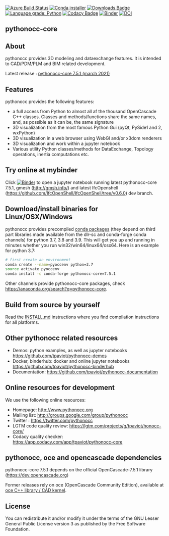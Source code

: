 [![Azure Build Status](https://dev.azure.com/tpaviot/pythonocc-core/_apis/build/status/tpaviot.pythonocc-core?branchName=master)](https://dev.azure.com/tpaviot/pythonocc-core/_build?definitionId=2)
[![Conda installer](https://anaconda.org/pythonocc/pythonocc-core/badges/installer/conda.svg)](https://anaconda.org/pythonocc/pythonocc-core)
[![Downloads Badge](https://anaconda.org/pythonocc/pythonocc-core/badges/downloads.svg)](https://anaconda.org/pythonocc/pythonocc-core)
[![Language grade: Python](https://img.shields.io/lgtm/grade/python/g/tpaviot/pythonocc-core.svg?logo=lgtm&logoWidth=18)](https://lgtm.com/projects/g/tpaviot/pythonocc-core/context:python)
[![Codacy Badge](https://api.codacy.com/project/badge/Grade/67c121324b8d4f37bc27029464c87020)](https://www.codacy.com/app/tpaviot/pythonocc-core?utm_source=github.com&amp;utm_medium=referral&amp;utm_content=tpaviot/pythonocc-core&amp;utm_campaign=Badge_Grade)
[![Binder](http://mybinder.org/badge.svg)](https://mybinder.org/v2/gh/tpaviot/pythonocc-binderhub/7.5.1)
[![DOI](https://zenodo.org/badge/DOI/10.5281/zenodo.3686916.svg)](https://doi.org/10.5281/zenodo.3686916)

pythonocc-core
--------------

About
-----

pythonocc provides 3D modeling and dataexchange features. It is intended to CAD/PDM/PLM and BIM related development.

Latest release : [pythonocc-core 7.5.1 (march 2021)](https://github.com/tpaviot/pythonocc-core/releases/tag/7.5.1)

Features
--------
pythonocc provides the following features:

*   a full access from Python to almost all af the thousand OpenCascade C++ classes. Classes and methods/functions share the same names, and, as possible as it can be, the same signature
*   3D visualization from the most famous Python Gui (pyQt, PySide1 and 2, wxPython)
*   3D visualization in a web browser using WebGl and/or x3dom renderers
*   3D visualization and work within a jupyter notebook
*   Various utility Python classes/methods for DataExchange, Topology operations, inertia computations etc.

Try online at mybinder
----------------------

Click [![Binder](http://mybinder.org/badge.svg)](https://mybinder.org/v2/gh/tpaviot/pythonocc-binderhub/7.5.1) to open a jupyter notebook running latest pythonocc-core 7.5.1, gmesh (<http://gmsh.info/>) and latest IfcOpenshell (<https://github.com/IfcOpenShell/IfcOpenShell/tree/v0.6.0>) dev branch.

Download/install binaries for Linux/OSX/Windows
-----------------------------------------------

pythonocc provides precompiled [conda packages](https://anaconda.org/pythonocc/pythonocc-core) (they depend on third part libraries made available from the dlr-sc and conda-forge conda channels) for python 3.7, 3.8 and 3.9. This will get you up and running in minutes whether you run win32/win64/linux64/osx64. Here is an example for python 3.7:

```bash
# first create an environment
conda create --name=pyoccenv python=3.7
source activate pyoccenv
conda install -c conda-forge pythonocc-core=7.5.1
```

Other channels provide pythonocc-core packages, check https://anaconda.org/search?q=pythonocc-core.

Build from source by yourself
-----------------------------

Read the [INSTALL.md](https://github.com/tpaviot/pythonocc-core/blob/master/INSTALL.md) instructions where you find compilation instructions for all platforms.

Other pythonocc related resources
---------------------------------

*   Demos: python examples, as well as jupyter notebooks <https://github.com/tpaviot/pythonocc-demos>
*   Docker, binderhub: docker and online jupyter notebooks <https://github.com/tpaviot/pythonocc-binderhub>
*   Documentation: <https://github.com/tpaviot/pythonocc-documentation>

Online resources for development
--------------------------------

We use the following online resources:

*   Homepage: <http://www.pythonocc.org>
*   Mailing list: <http://groups.google.com/group/pythonocc>
*   Twitter : <https://twitter.com/pythonocc>
*   LGTM code quality review: <https://lgtm.com/projects/g/tpaviot/honocc-core/>
*   Codacy quality checker: <https://app.codacy.com/app/tpaviot/pythonocc-core>

pythonocc, oce and opencascade dependencies
-------------------------------------------

pythonocc-core 7.5.1 depends on the official OpenCascade-7.5.1 library (<https://dev.opencascade.org>)

Former releases rely on oce (OpenCascade Community Edition), available at  
[oce C++ library / CAD kernel](https://github.com/tpaviot/oce).

License
-------

You can redistribute it and/or modify it under the terms of the GNU Lesser
General Public License version 3 as published by the Free Software Foundation.
